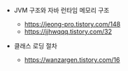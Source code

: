 * JVM 구조와 자바 런타임 메모리 구조
  - https://jeong-pro.tistory.com/148
  - https://jjhwqqq.tistory.com/32
  
* 클래스 로딩 절차
  - https://wanzargen.tistory.com/16
